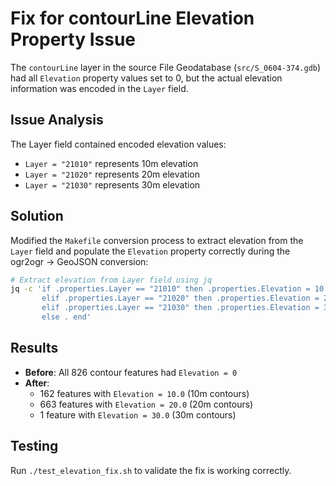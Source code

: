 # Fix for contourLine Elevation Property Issue

The `contourLine` layer in the source File Geodatabase (`src/S_0604-374.gdb`) had all `Elevation` property values set to 0, but the actual elevation information was encoded in the `Layer` field.

## Issue Analysis

The Layer field contained encoded elevation values:
- `Layer = "21010"` represents 10m elevation
- `Layer = "21020"` represents 20m elevation  
- `Layer = "21030"` represents 30m elevation

## Solution

Modified the `Makefile` conversion process to extract elevation from the `Layer` field and populate the `Elevation` property correctly during the ogr2ogr → GeoJSON conversion:

```bash
# Extract elevation from Layer field using jq
jq -c 'if .properties.Layer == "21010" then .properties.Elevation = 10.0 
       elif .properties.Layer == "21020" then .properties.Elevation = 20.0 
       elif .properties.Layer == "21030" then .properties.Elevation = 30.0 
       else . end'
```

## Results

- **Before**: All 826 contour features had `Elevation = 0`
- **After**: 
  - 162 features with `Elevation = 10.0` (10m contours)
  - 663 features with `Elevation = 20.0` (20m contours)  
  - 1 feature with `Elevation = 30.0` (30m contours)

## Testing

Run `./test_elevation_fix.sh` to validate the fix is working correctly.